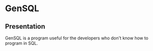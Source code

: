 # GenSQL

## Presentation

GenSQL is a program useful for the developers who don't know how to program in SQL.


